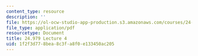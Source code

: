 ```yaml
---
content_type: resource
description: ''
file: https://ol-ocw-studio-app-production.s3.amazonaws.com/courses/24-979-topics-in-semantics-negative-polarity-items-fall-2018/1f2f3d778bea8c3fa8f0e133450ac205_MIT24_979F18_lec4.pdf
file_type: application/pdf
resourcetype: Document
title: 24.979 Lecture 4
uid: 1f2f3d77-8bea-8c3f-a8f0-e133450ac205
---
```

